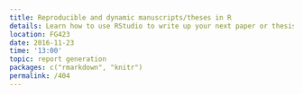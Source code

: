 ```yaml
---
title: Reproducible and dynamic manuscripts/theses in R
details: Learn how to use RStudio to write up your next paper or thesis.
location: FG423
date: 2016-11-23
time: '13:00'
topic: report generation
packages: c("rmarkdown", "knitr")
permalink: /404
---
```

